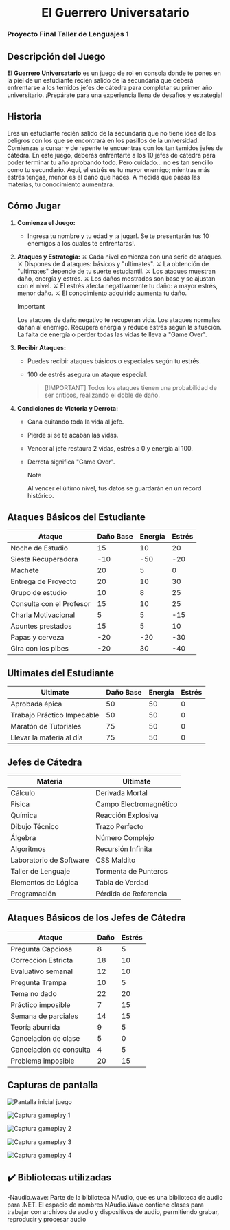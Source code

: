 <h1 align="center"> El Guerrero Universatario </h1>

### Proyecto Final Taller de Lenguajes 1

## Descripción del Juego

**El Guerrero Universatario** es un juego de rol en consola donde te pones en la piel de un estudiante recién salido de la secundaria que deberá enfrentarse a los temidos jefes de cátedra para completar su primer año universitario. ¡Prepárate para una experiencia llena de desafíos y estrategia!

## Historia

Eres un estudiante recién salido de la secundaria que no tiene idea de los peligros con los que se encontrará en los pasillos de la universidad. Comienzas a cursar y de repente te encuentras con los tan temidos jefes de cátedra. En este juego, deberás enfrentarte a los 10 jefes de cátedra para poder terminar tu año aprobando todo. Pero cuidado... no es tan sencillo como tu secundario. Aquí, el estrés es tu mayor enemigo; mientras más estrés tengas, menor es el daño que haces. A medida que pasas las materias, tu conocimiento aumentará.

## Cómo Jugar

1. **Comienza el Juego:**
   - Ingresa tu nombre y tu edad y ¡a jugar!. Se te presentarán tus 10 enemigos a los cuales te enfrentaras!.
   
2. **Ataques y Estrategia:**
   :crossed_swords: Cada nivel comienza con una serie de ataques.
   :crossed_swords: Dispones de 4 ataques: básicos y "ultimates".
   :crossed_swords: La obtención de "ultimates" depende de tu suerte estudiantil.
   :crossed_swords: Los ataques muestran daño, energía y estrés.
   :crossed_swords: Los daños mostrados son base y se ajustan con el nivel.
   :crossed_swords: El estrés afecta negativamente tu daño: a mayor estrés, menor daño.
   :crossed_swords: El conocimiento adquirido aumenta tu daño.
      > [!IMPORTANT]
      >Los ataques de daño negativo te recuperan vida.
      >Los ataques normales dañan al enemigo.
      >Recupera energía y reduce estrés según la situación.
      >La falta de energía o perder todas las vidas te lleva a "Game Over".

5. **Recibir Ataques:**
   - Puedes recibir ataques básicos o especiales según tu estrés.
   - 100 de estrés asegura un ataque especial.

      >  [!IMPORTANT]
      >Todos los ataques tienen una probabilidad de ser críticos, realizando el doble de daño.

7. **Condiciones de Victoria y Derrota:**
   - Gana quitando toda la vida al jefe.
   - Pierde si se te acaban las vidas.
   - Vencer al jefe restaura 2 vidas, estrés a 0 y energía al 100.
   - Derrota significa "Game Over".

      > [!NOTE]
      >Al vencer el último nivel, tus datos se guardarán en un récord histórico.

## Ataques Básicos del Estudiante

| Ataque                    | Daño Base | Energía | Estrés |
|---------------------------|-----------|---------|--------|
| Noche de Estudio          | 15        | 10      | 20     |
| Siesta Recuperadora       | -10       | -50     | -20    |
| Machete                   | 20        | 5       | 0      |
| Entrega de Proyecto       | 20        | 10      | 30     |
| Grupo de estudio          | 10        | 8       | 25     |
| Consulta con el Profesor  | 15        | 10      | 25     |
| Charla Motivacional       | 5         | 5       | -15    |
| Apuntes prestados         | 15        | 5       | 10     |
| Papas y cerveza           | -20       | -20     | -30    |
| Gira con los pibes        | -20       | 30      | -40    |


## Ultimates del Estudiante

| Ultimate                      | Daño Base | Energía | Estrés |
|-------------------------------|-----------|---------|--------|
| Aprobada épica                | 50        | 50      | 0      |
| Trabajo Práctico Impecable    | 50        | 50      | 0      |
| Maratón de Tutoriales         | 75        | 50      | 0      |
| Llevar la materia al día      | 75        | 50      | 0      |


## Jefes de Cátedra

| Materia         | Ultimate        |
|-----------------|-----------------|
| Cálculo          | Derivada Mortal    |
| Física          | Campo Electromagnético          |
| Química          | Reacción Explosiva         |
| Dibujo Técnico          | Trazo Perfecto    |
| Álgebra         | Número Complejo       |
| Algoritmos         | Recursión Infinita      |
| Laboratorio de Software          | CSS Maldito       |
| Taller de Lenguaje          | Tormenta de Punteros       |
| Elementos de Lógica          | Tabla de Verdad        |
| Programación         | Pérdida de Referencia |

## Ataques Básicos de los Jefes de Cátedra

| Ataque                | Daño | Estrés |
|-----------------------|------|--------|
| Pregunta Capciosa     | 8    | 5      |
| Corrección Estricta   | 18   | 10     |
| Evaluativo semanal    | 12   | 10     |
| Pregunta Trampa       | 10   | 5      |
| Tema no dado          | 22   | 20     |
| Práctico imposible    | 7    | 15     |
| Semana de parciales   | 14   | 15     |
| Teoría aburrida       | 9    | 5      |
| Cancelación de clase  | 5    | 0      |
| Cancelación de consulta | 4  | 5      |
| Problema imposible    | 20   | 15     |

## Capturas de pantalla

![Pantalla inicial juego](https://github.com/user-attachments/assets/7fb31423-872f-4968-9763-b95fb9bb2e39)

![Captura gameplay 1](https://github.com/user-attachments/assets/97918927-602d-47f6-a446-4966da103483)

![Captura gameplay 2](https://github.com/user-attachments/assets/b442c17c-fee0-4263-a2fc-f12904c9ad35)

![Captura gameplay 3](https://github.com/user-attachments/assets/0110ef55-977e-4548-aa24-69e0299c95c5)

![Captura gameplay 4](https://github.com/user-attachments/assets/90c08591-6c42-4735-bbd4-7cf8e7dec5c7)

## :heavy_check_mark: Bibliotecas utilizadas
   -Naudio.wave: Parte de la biblioteca NAudio, que es una biblioteca de audio para .NET. El espacio de nombres NAudio.Wave contiene clases para trabajar con archivos de audio y dispositivos de audio, permitiendo grabar, reproducir y procesar audio
   

